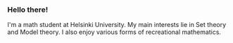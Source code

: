 ### Hello there!

I'm a math student at Helsinki University. My main interests lie in Set theory and Model theory. I also enjoy various forms of recreational mathematics.
